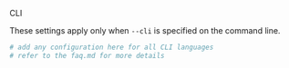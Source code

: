  CLI

These settings apply only when `--cli` is specified on the command line.
``` yaml
# add any configuration here for all CLI languages
# refer to the faq.md for more details

